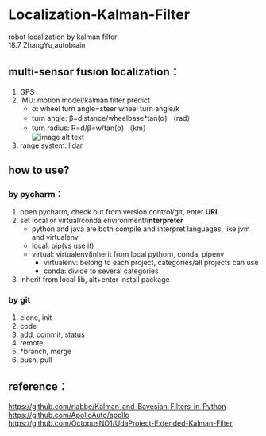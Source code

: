 # Localization-Kalman-Filter
robot localization by kalman filter  
18.7 ZhangYu,autobrain

## multi-sensor fusion localization：
1. GPS  
2. IMU: motion model/kalman filter predict  
    - α: wheel turn angle=steer wheel turn angle/k
    - turn angle: β=distance/wheelbase*tan(α) （rad）  
    - turn radius: R=d/β=w/tan(α) （km）  
![image alt text](images/bicycle_model.png)  
3. range system: lidar  

## how to use?
### by pycharm：
1. open pycharm, check out from version control/git, enter **URL**
2. set local or virtual/conda environment/**interpreter**
    - python and java are both compile and interpret languages, like jvm and virtualenv
    - local: pip(vs use it)
    - virtual: virtualenv(inherit from local python), conda, pipenv
        - virtualenv: belong to each project, categories/all projects can use
        - conda: divide to several categories
3. inherit from local lib, alt+enter install package
### by git
1. clone, init
2. code
3. add, commit, status
4. remote
5. *branch, merge
6. push, pull

## reference：
https://github.com/rlabbe/Kalman-and-Bayesian-Filters-in-Python<br>
https://github.com/ApolloAuto/apollo  
https://github.com/OctopusNO1/UdaProject-Extended-Kalman-Filter

